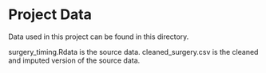 # Project Data

Data used in this project can be found in this directory.

surgery_timing.Rdata is the source data. cleaned_surgery.csv is the cleaned and imputed version of the source data.
